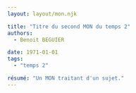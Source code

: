 ```yaml
---
layout: layout/mon.njk

title: "Titre du second MON du temps 2"
authors:
  - Benoit BEGUIER

date: 1971-01-01
tags: 
  - "temps 2"

résumé: "Un MON traitant d'un sujet."
---
```

